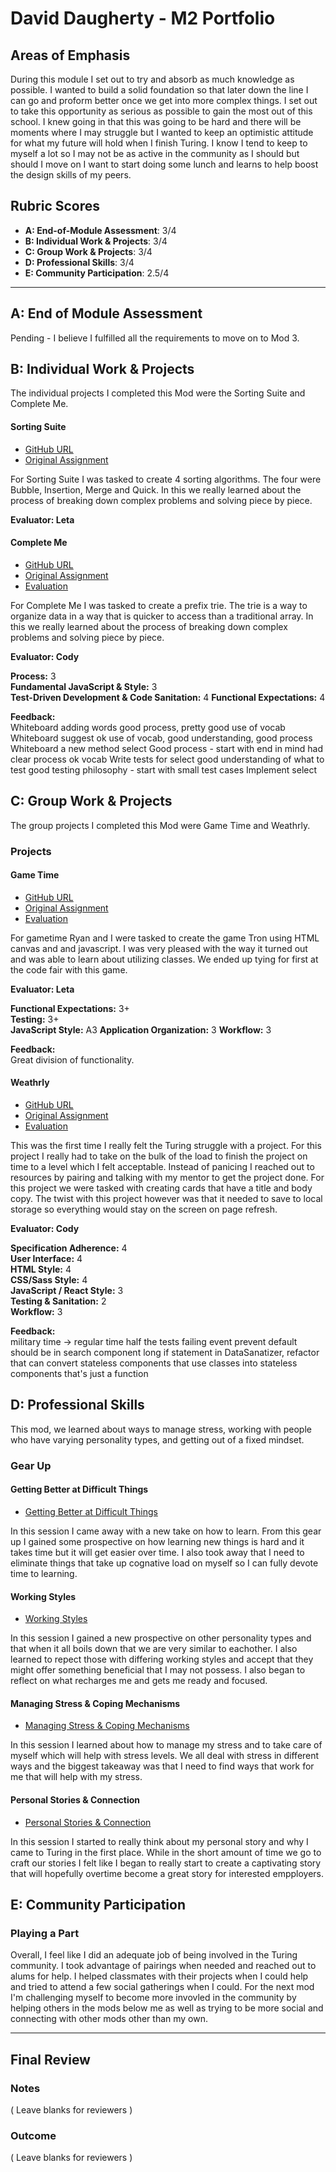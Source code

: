 
# David Daugherty - M2 Portfolio

## Areas of Emphasis

During this module I set out to try and absorb as much knowledge as possible. I wanted to build a solid foundation so that later down the line I can go and proform better once we get into more complex things. I set out to take this opportunity as serious as possible to gain the most out of this school. I knew going in that this was going to be hard and there will be moments where I may struggle but I wanted to keep an optimistic attitude for what my future will hold when I finish Turing. I know I tend to keep to myself a lot so I may not be as active in the community as I should but should I move on I want to start doing some lunch and learns to help boost the design skills of my peers.

## Rubric Scores

* **A: End-of-Module Assessment**: 3/4
* **B: Individual Work & Projects**: 3/4
* **C: Group Work & Projects**: 3/4
* **D: Professional Skills**: 3/4
* **E: Community Participation**: 2.5/4

-----------------------

## A: End of Module Assessment

Pending - I believe I fulfilled all the requirements to move on to Mod 3.


## B: Individual Work & Projects

The individual projects I completed this Mod were the Sorting Suite and Complete Me.

#### Sorting Suite

* [GitHub URL](https://github.com/daughedm/TDD/tree/sorting-suite)
* [Original Assignment](http://frontend.turing.io/projects/sorting-suite.html)


For Sorting Suite I was tasked to create 4 sorting algorithms. The four were Bubble, Insertion, Merge and Quick. In this we really learned about the process of breaking down complex problems and solving piece by piece.

**Evaluator: Leta**

#### Complete Me

* [GitHub URL](https://github.com/daughedm/complete-me)
* [Original Assignment](http://frontend.turing.io/projects/complete-me.html)
* [Evaluation](https://github.com/turingschool/front-end-submissions-public/blob/master/1801/mod-2/completeMe/docDaugherty.md)

For Complete Me I was tasked to create a prefix trie. The trie is a way to organize data in a way that is quicker to access than a traditional array. In this we really learned about the process of breaking down complex problems and solving piece by piece.

**Evaluator: Cody**

**Process:** 3  
**Fundamental JavaScript & Style:** 3  
**Test-Driven Development & Code Sanitation:** 4 
**Functional Expectations:** 4 

**Feedback:**  
Whiteboard adding words
good process, pretty good use of vocab
Whiteboard suggest
ok use of vocab, good understanding, good process
Whiteboard a new method select
Good process - start with end in mind
had clear process
ok vocab
Write tests for select
good understanding of what to test
good testing philosophy - start with small test cases
Implement select

## C: Group Work & Projects

The group projects I completed this Mod were Game Time and Weathrly.

### Projects

#### Game Time

* [GitHub URL](https://github.com/RyanH5/game-time)
* [Original Assignment](http://frontend.turing.io/projects/game-time.html)
* [Evaluation](https://github.com/turingschool/front-end-submissions-public/blob/master/1801/mod-2/gametime/ryan-doc.md)

For gametime Ryan and I were tasked to create the game Tron using HTML canvas and and javascript. I was very pleased with the way it turned out and was able to learn about utilizing classes. We ended up tying for first at the code fair with this game.

**Evaluator: Leta**  

**Functional Expectations:** 3+  
**Testing:** 3+  
**JavaScript Style:** A3 
**Application Organization:** 3 
**Workflow:** 3 

**Feedback:**  
Great division of functionality.

#### Weathrly

* [GitHub URL](https://github.com/daughedm/weathrly)
* [Original Assignment](http://frontend.turing.io/projects/weathrly.html)
* [Evaluation](https://github.com/turingschool/front-end-submissions-public/blob/master/1801/mod-2/weathrly/camilo-doc.md)

This was the first time I really felt the Turing struggle with a project. For this project I really had to take on the bulk of the load to finish the project on time to a level which I felt acceptable. Instead of panicing I reached out to resources by pairing and talking with my mentor to get the project done. For this project we were tasked with creating cards that have a title and body copy. The twist with this project however was that it needed to save to local storage so everything would stay on the screen on page refresh.

**Evaluator: Cody**  

**Specification Adherence:** 4  
**User Interface:** 4  
**HTML Style:** 4  
**CSS/Sass Style:** 4  
**JavaScript / React Style:** 3  
**Testing & Sanitation:** 2  
**Workflow:** 3   

**Feedback:**  
military time -> regular time
half the tests failing
event prevent default should be in search component
long if statement in DataSanatizer, refactor that
can convert stateless components that use classes into stateless components that's just a function


## D: Professional Skills
This mod, we learned about ways to manage stress, working with people who have varying personality types, and getting out of a fixed mindset.

### Gear Up
#### Getting Better at Difficult Things

* [Getting Better at Difficult Things](https://github.com/turingschool/gear-up/blob/master/m1_citizenship/session_2_getting_better_at_difficult_things.md)

In this session I came away with a new take on how to learn. From this gear up I gained some prospective on how learning new things is hard and it takes time but it will get easier over time. I also took away that I need to eliminate things that take up cognative load on myself so I can fully devote time to learning.

#### Working Styles

* [Working Styles](https://github.com/turingschool/gear-up/blob/master/m1_citizenship/session_3_intro_extro_ambivert_styles.markdown)

In this session I gained a new prospective on other personality types and that when it all boils down that we are very similar to eachother. I also learned to repect those with differing working styles and accept that they might offer something beneficial that I may not possess. I also began to reflect on what recharges me and gets me ready and focused.

#### Managing Stress & Coping Mechanisms

* [Managing Stress & Coping Mechanisms](https://github.com/turingschool/gear-up/blob/master/m1_citizenship/session_3_managing_stress.md)

In this session I learned about how to manage my stress and to take care of myself which will help with stress levels. We all deal with stress in different ways and the biggest takeaway was that I need to find ways that work for me that will help with my stress. 

#### Personal Stories & Connection

* [Personal Stories & Connection](https://github.com/turingschool/gear-up/blob/master/m1_citizenship/session_4_personal_story.markdown)
 
In this session I started to really think about my personal story and why I came to Turing in the first place. While in the short amount of time we go to craft our stories I felt like I began to really start to create a captivating story that will hopefully overtime become a great story for interested empployers.

## E: Community Participation

### Playing a Part
Overall, I feel like I did an adequate job of being involved in the Turing community. I took advantage of pairings when needed and reached out to alums for help. I helped classmates with their projects when I could help and tried to attend a few social gatherings when I could. For the next mod I'm challenging myself to become more invovled in the community by helping others in the mods below me as well as trying to be more social and connecting with other mods other than my own. 

------------------

## Final Review

### Notes

( Leave blanks for reviewers )

### Outcome

( Leave blanks for reviewers )
